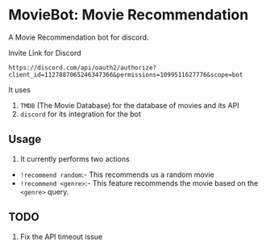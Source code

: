 # MovieBot: Movie Recommendation 
A Movie Recommendation bot for discord.

Invite Link for Discord

```
https://discord.com/api/oauth2/authorize?client_id=1127887065246347366&permissions=1099511627776&scope=bot
```

It uses 
1. `TMDB` (The Movie Database) for the database of movies and its API
2. `discord` for its integration for the bot

## Usage
1. It currently performs two actions
- `!recommend random`:- This recommends us a random movie
- `!recommend <genre>`:- This feature recommends the movie based on the `<genre>` query.


## TODO
1.  Fix the API timeout issue